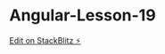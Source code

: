 # Angular-Lesson-19

[Edit on StackBlitz ⚡️](https://stackblitz.com/edit/stackblitz-starters-q3boil)
